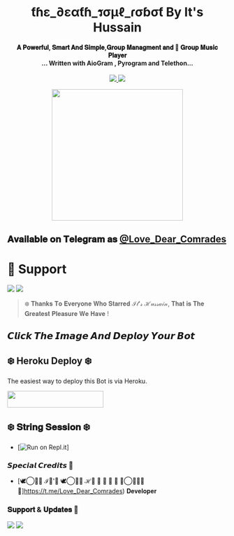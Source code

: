 <h1 align="center"><b> ƭɦε_∂εαƭɦ_รσµℓ_ɾσɓσƭ By It's Hussain </b></h1>

<h4 align="center">𝐀 𝐏𝐨𝐰𝐞𝐫𝐟𝐮𝐥, 𝐒𝐦𝐚𝐫𝐭 𝐀𝐧𝐝 𝐒𝐢𝐦𝐩𝐥𝐞,𝐆𝐫𝐨𝐮𝐩 𝐌𝐚𝐧𝐚𝐠𝐦𝐞𝐧𝐭 𝐚𝐧𝐝 🎵 𝐆𝐫𝐨𝐮𝐩 𝐌𝐮𝐬𝐢𝐜 𝐏𝐥𝐚𝐲𝐞𝐫 <br> ... Written with AioGram , Pyrogram and Telethon...</h4>
<p align='center'>
  <a href="https://www.python.org/" alt="made-with-python"> <img src="https://img.shields.io/badge/Made%20with-Python-1f425f.svg?style=flat-square&logo=python&color=blue" /> </a>
  <a href="https://github.com/The-Death-Soul-Robot/The-Death-Soul-Robot/" alt="Maintenance"> <img src="https://img.shields.io/badge/Maintained%3F-yes-green.svg?style=flat-square" /> </a>
</p>

<p align="center"><a href="https://t.me/Love_Dear_Comrades"><img src="https://te.legra.ph/file/0b9bf1ac8a9a9b71c9201.jpg" width="300"></a></p>

## 𝐀𝐯𝐚𝐢𝐥𝐚𝐛𝐥𝐞 𝐨𝐧 𝐓𝐞𝐥𝐞𝐠𝐫𝐚𝐦 𝐚𝐬 [@Love_Dear_Comrades](https://t.me/Love_Dear_Comrades)

# 💙 Support
<a href="https://t.me/Love_Dear_Comrades"><img src="https://img.shields.io/badge/Join-Telegram%20Channel-red.svg?logo=Telegram"></a>
<a href="https://t.me/Love_Dear_Comrades"><img src="https://img.shields.io/badge/Join-Telegram%20Group-blue.svg?logo=telegram"></a>


> ❄️ 𝐓𝐡𝐚𝐧𝐤𝐬 𝐓𝐨 𝐄𝐯𝐞𝐫𝐲𝐨𝐧𝐞 𝐖𝐡𝐨 𝐒𝐭𝐚𝐫𝐫𝐞𝐝 ℐ𝓉'𝓈‌ ‌‌ℋ𝓊𝓈𝓈𝒶𝒾𝓃, 𝐓𝐡𝐚𝐭 𝐢𝐬 𝐓𝐡𝐞 𝐆𝐫𝐞𝐚𝐭𝐞𝐬𝐭 𝐏𝐥𝐞𝐚𝐬𝐮𝐫𝐞 𝐖𝐞 𝐇𝐚𝐯𝐞 !
## 𝘾𝙡𝙞𝙘𝙠 𝙏𝙝𝙚 𝙄𝙢𝙖𝙜𝙚 𝘼𝙣𝙙 𝘿𝙚𝙥𝙡𝙤𝙮 𝙔𝙤𝙪𝙧 𝘽𝙤𝙩

## ❄️ Heroku Deploy ❄️
The easiest way to deploy this Bot is via Heroku.

<p align="left"><a href="https://heroku.com/deploy?template=https://github.com/The-Death-Soul-Robot/TheDeathSoulRobot/"> <img src="https://img.shields.io/badge/Deploy%20To%20Heroku-black?style=for-the-badge&logo=heroku" width="220" height="38.45"/></a></p>

## ❄️ 𝐒𝐭𝐫𝐢𝐧𝐠 𝐒𝐞𝐬𝐬𝐢𝐨𝐧 ❄️
* [![Run on Repl.it](https://https://replit.com/@The-Death-Soul/UltroidStringSession#main.py)]

### 𝙎𝙥𝙚𝙘𝙞𝙖𝙡 𝘾𝙧𝙚𝙙𝙞𝙩𝙨 💙
- [🕊️⃝❥⃟ ℐ𝓉'𝓈‌ ‌‌🕊️⃝❥⃟ ℋ‌𝓊 𝓈 𝓈 𝒶 𝒾 𝓃⃝❥⃟ꠋ🕊]https://t.me/Love_Dear_Comrades) 𝐃𝐞𝐯𝐞𝐥𝐨𝐩𝐞𝐫

### 𝐒𝐮𝐩𝐩𝐨𝐫𝐭 & 𝐔𝐩𝐝𝐚𝐭𝐞𝐬 💜
<a href="https://t.me/Love_Dear_Comrades"><img src="https://img.shields.io/badge/Join-Group%20Support-blue.svg?style=for-the-badge&logo=Telegram"></a> <a href="https://t.me/Love_Dear_Comrades"><img src="https://img.shields.io/badge/Join-Updates%20Channel-blue.svg?style=for-the-badge&logo=Telegram"></a>

